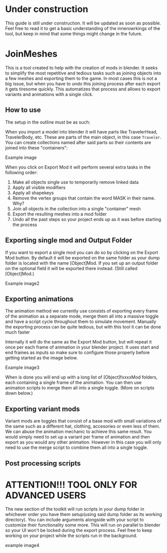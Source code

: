# Under construction
This guide is still under construction. It will be updated as soon as possible. Feel free to read it to get a basic understanding of the innerowrkings of the tool, but keep in mind that some things might change in the future.

# JoinMeshes

This is a tool created to help with the creation of mods in blender. It seeks to simplify the most repetitive and tedious tasks such as joining objects into a few meshes and exporting them to the game. In most cases this is not a big issue, but when you have to undo this joining process after each export it gets tiresome quickly. This automatizes that process and allows to export variants and animations with a single click.

## How to use

The setup in the outline must be as such: 

When you import a model into blender it will have parts like TravelerHead, TravelerBody, etc. These are parts of the main object, in this case `Traveler`. You can create collections named after said parts so their contents are joined into these "containers":

Example image

When you click on Export Mod it will perform several extra tasks in the following order:

1. Make all objects single use to temporarily remove linked data
2. Apply all visible modifiers
3. Apply all shapekeys
4. Remove the vertex groups that contain the word MASK in their name. Why?
5. Join all objects in the collection into a single "container" mesh
6. Export the resulting meshes into a mod folder
7. Undo all the past steps so your project ends up as it was before starting the process

## Exporting single mod and Output Folder 

If you want to export a single mod you can do so by clicking on the Export Mod button. By default it will be exported on the same folder as 
your dump folder is located with the name [Object]Mod. If you set up an output folder on the optional field it will be exported there instead.
(Still called [Object]Mod.)

Example image2

## Exporting animations

The animation method we currently use consists of exporting every frame of the animation as a separate mode, merge them all into a massive toggle and have a script cycle throughout them to simulate movement. Manually the exporting process can be quite tedious, but with this tool it can be done much faster

Internally it will do the same as the Export Mod button, but will repeat it once per each frame of animation in your blender project. It uses start and end frames as inputs so make sure to configure those properly before getting started as the image below.

Example image3

When is done you will end up with a long list of [Object]fxxxxMod folders, each containing a single frame of the animation. You can then use animation scripts to merge them all into a single toggle. (More on scripts down below.)

## Exporting variant mods

Variant mods are toggles that consist of a base mod with small variations of the same such as a different hat, clothing, accesories or even less of them. We can abuse the animation mechanic to achieve this same result. You would simply need to set up a variant per frame of animation and then export as you would any other animation. However in this case you will only need to use the merge script to combine them all into a single toggle.

## Post processing scripts
# ATTENTION!!! TOOL ONLY FOR ADVANCED USERS
The new section of the toolkit will run scripts in your dump folder in whichever order you have them setup(using said dump folder as its working directory). You can include arguments alongside with your script to customize their functionality some more. This will run on parallel to blender so your UI won't be locked during the export process. Feel free to keep working on your project while the scripts run in the background.

example image4

